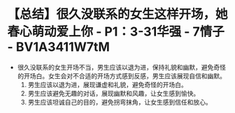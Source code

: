 # 【总结】很久没联系的女生这样开场，她春心萌动爱上你 - P1：3-31华强 - 7情子 - BV1A3411W7tM

-   很久没联系的女生开场不当，男生应该以退为进，保持礼貌和幽默，避免奇怪的开场白。女生会对不合适的开场方式感到反感，男生应该展现自信和幽默。
    1.  男生应该以退为进，展现谦虚和礼貌，避免奇怪的开场白。
    2.  男生应该避免无趣的对话，展现幽默和风趣，让女生感到愉快。
    3.  男生应该坦诚自己的目的，避免拐弯抹角，让女生感到信任和放心。